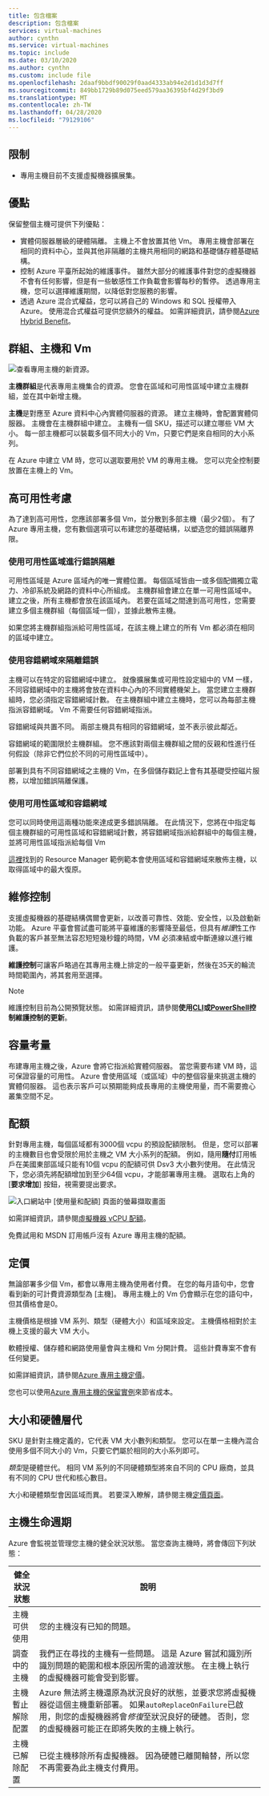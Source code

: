 ```yaml
---
title: 包含檔案
description: 包含檔案
services: virtual-machines
author: cynthn
ms.service: virtual-machines
ms.topic: include
ms.date: 03/10/2020
ms.author: cynthn
ms.custom: include file
ms.openlocfilehash: 2daaf9bbdf90029f0aad4333ab94e2d1d1d3d7ff
ms.sourcegitcommit: 849bb1729b89d075eed579aa36395bf4d29f3bd9
ms.translationtype: MT
ms.contentlocale: zh-TW
ms.lasthandoff: 04/28/2020
ms.locfileid: "79129106"
---
```

## <a name="limitations"></a>限制

- 專用主機目前不支援虛擬機器擴展集。

## <a name="benefits"></a>優點 

保留整個主機可提供下列優點：

-   實體伺服器層級的硬體隔離。 主機上不會放置其他 Vm。 專用主機會部署在相同的資料中心，並與其他非隔離的主機共用相同的網路和基礎儲存體基礎結構。
-   控制 Azure 平臺所起始的維護事件。 雖然大部分的維護事件對您的虛擬機器不會有任何影響，但是有一些敏感性工作負載會影響每秒的暫停。 透過專用主機，您可以選擇維護期間，以降低對您服務的影響。
-   透過 Azure 混合式權益，您可以將自己的 Windows 和 SQL 授權帶入 Azure。 使用混合式權益可提供您額外的權益。 如需詳細資訊，請參閱[Azure Hybrid Benefit](https://azure.microsoft.com/pricing/hybrid-benefit/)。


## <a name="groups-hosts-and-vms"></a>群組、主機和 Vm  

![查看專用主機的新資源。](./media/virtual-machines-common-dedicated-hosts/dedicated-hosts2.png)

**主機群組**是代表專用主機集合的資源。 您會在區域和可用性區域中建立主機群組，並在其中新增主機。

**主機**是對應至 Azure 資料中心內實體伺服器的資源。 建立主機時，會配置實體伺服器。 主機會在主機群組中建立。 主機有一個 SKU，描述可以建立哪些 VM 大小。 每一部主機都可以裝載多個不同大小的 Vm，只要它們是來自相同的大小系列。

在 Azure 中建立 VM 時，您可以選取要用於 VM 的專用主機。 您可以完全控制要放置在主機上的 Vm。


## <a name="high-availability-considerations"></a>高可用性考慮 

為了達到高可用性，您應該部署多個 Vm，並分散到多部主機（最少2個）。 有了 Azure 專用主機，您有數個選項可以布建您的基礎結構，以塑造您的錯誤隔離界限。

### <a name="use-availability-zones-for-fault-isolation"></a>使用可用性區域進行錯誤隔離

可用性區域是 Azure 區域內的唯一實體位置。 每個區域皆由一或多個配備獨立電力、冷卻系統及網路的資料中心所組成。 主機群組會建立在單一可用性區域中。 建立之後，所有主機都會放在該區域內。 若要在區域之間達到高可用性，您需要建立多個主機群組（每個區域一個），並據此散佈主機。

如果您將主機群組指派給可用性區域，在該主機上建立的所有 Vm 都必須在相同的區域中建立。

### <a name="use-fault-domains-for-fault-isolation"></a>使用容錯網域來隔離錯誤

主機可以在特定的容錯網域中建立。 就像擴展集或可用性設定組中的 VM 一樣，不同容錯網域中的主機將會放在資料中心內的不同實體機架上。 當您建立主機群組時，您必須指定容錯網域計數。 在主機群組中建立主機時，您可以為每部主機指派容錯網域。 Vm 不需要任何容錯網域指派。

容錯網域與共置不同。 兩部主機具有相同的容錯網域，並不表示彼此鄰近。

容錯網域的範圍限於主機群組。 您不應該對兩個主機群組之間的反親和性進行任何假設（除非它們位於不同的可用性區域中）。

部署到具有不同容錯網域之主機的 Vm，在多個儲存戳記上會有其基礎受控磁片服務，以增加錯誤隔離保護。

### <a name="using-availability-zones-and-fault-domains"></a>使用可用性區域和容錯網域

您可以同時使用這兩種功能來達成更多錯誤隔離。 在此情況下，您將在中指定每個主機群組的可用性區域和容錯網域計數，將容錯網域指派給群組中的每個主機，並將可用性區域指派給每個 Vm

[這裡](https://github.com/Azure/azure-quickstart-templates/blob/master/201-vm-dedicated-hosts/README.md)找到的 Resource Manager 範例範本會使用區域和容錯網域來散佈主機，以取得區域中的最大復原。

## <a name="maintenance-control"></a>維修控制

支援虛擬機器的基礎結構偶爾會更新，以改善可靠性、效能、安全性，以及啟動新功能。 Azure 平臺會嘗試盡可能將平臺維護的影響降至最低，但具有*維護*性工作負載的客戶甚至無法容忍短短幾秒鐘的時間，VM 必須凍結或中斷連線以進行維護。

**維護控制**可讓客戶略過在其專用主機上排定的一般平臺更新，然後在35天的輪流時間範圍內，將其套用至選擇。

> [!NOTE]
>  維護控制目前為公開預覽狀態。 如需詳細資訊，請參閱**使用[CLI](https://docs.microsoft.com/azure/virtual-machines/maintenance-control-cli?toc=/azure/virtual-machines/linux/toc.json&bc=/azure/virtual-machines/linux/breadcrumb/toc.json)或[PowerShell](https://docs.microsoft.com/azure/virtual-machines/maintenance-control-powershell?toc=/azure/virtual-machines/linux/toc.json&bc=/azure/virtual-machines/linux/breadcrumb/toc.json)控制維護控制的更新**。

## <a name="capacity-considerations"></a>容量考量

布建專用主機之後，Azure 會將它指派給實體伺服器。 當您需要布建 VM 時，這可保證容量的可用性。 Azure 會使用區域（或區域）中的整個容量來挑選主機的實體伺服器。 這也表示客戶可以預期能夠成長專用的主機使用量，而不需要擔心叢集空間不足。

## <a name="quotas"></a>配額

針對專用主機，每個區域都有3000個 vcpu 的預設配額限制。 但是，您可以部署的主機數目也會受限於用於主機之 VM 大小系列的配額。 例如，隨用**隨付**訂用帳戶在美國東部區域只能有10個 vcpu 的配額可供 Dsv3 大小數列使用。 在此情況下，您必須先將配額增加到至少64個 vcpu，才能部署專用主機。 選取右上角的 [**要求增加**] 按鈕，視需要提出要求。

![入口網站中 [使用量和配額] 頁面的螢幕擷取畫面](./media/virtual-machines-common-dedicated-hosts/quotas.png)

如需詳細資訊，請參閱[虛擬機器 vCPU 配額](/azure/virtual-machines/windows/quotas)。

免費試用和 MSDN 訂用帳戶沒有 Azure 專用主機的配額。

## <a name="pricing"></a>定價

無論部署多少個 Vm，都會以專用主機為使用者付費。 在您的每月語句中，您會看到新的可計費資源類型為 [主機]。 專用主機上的 Vm 仍會顯示在您的語句中，但其價格會是0。

主機價格是根據 VM 系列、類型（硬體大小）和區域來設定。 主機價格相對於主機上支援的最大 VM 大小。

軟體授權、儲存體和網路使用量會與主機和 Vm 分開計費。 這些計費專案不會有任何變更。

如需詳細資訊，請參閱[Azure 專用主機定價](https://aka.ms/ADHPricing)。

您也可以使用[Azure 專用主機的保留實例](../articles/virtual-machines/prepay-dedicated-hosts-reserved-instances.md)來節省成本。
 
## <a name="sizes-and-hardware-generations"></a>大小和硬體層代

SKU 是針對主機定義的，它代表 VM 大小數列和類型。 您可以在單一主機內混合使用多個不同大小的 Vm，只要它們屬於相同的大小系列即可。 

*類型*是硬體世代。 相同 VM 系列的不同硬體類型將來自不同的 CPU 廠商，並具有不同的 CPU 世代和核心數目。 

大小和硬體類型會因區域而異。 若要深入瞭解，請參閱主機[定價頁面](https://aka.ms/ADHPricing)。


## <a name="host-life-cycle"></a>主機生命週期


Azure 會監視並管理您主機的健全狀況狀態。 當您查詢主機時，將會傳回下列狀態：

| 健全狀況狀態   | 說明       |
|----------|----------------|
| 主機可供使用     | 您的主機沒有已知的問題。   |
| 調查中的主機  | 我們正在尋找的主機有一些問題。 這是 Azure 嘗試和識別所識別問題的範圍和根本原因所需的過渡狀態。 在主機上執行的虛擬機器可能會受到影響。 |
| 主機暫止解除配置   | Azure 無法將主機還原為狀況良好的狀態，並要求您將虛擬機器從這個主機重新部署。 如果`autoReplaceOnFailure`已啟用，則您的虛擬機器將會*修復*至狀況良好的硬體。 否則，您的虛擬機器可能正在即將失敗的主機上執行。|
| 主機已解除配置  | 已從主機移除所有虛擬機器。 因為硬體已離開輪替，所以您不再需要為此主機支付費用。   |

